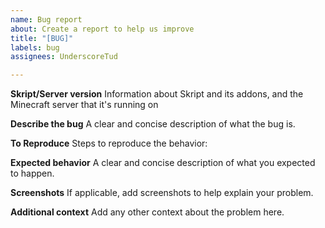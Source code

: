 ```yaml
---
name: Bug report
about: Create a report to help us improve
title: "[BUG]"
labels: bug
assignees: UnderscoreTud

---
```


**Skript/Server version**
Information about Skript and its addons, and the Minecraft server that it's running on

**Describe the bug**
A clear and concise description of what the bug is.

**To Reproduce**
Steps to reproduce the behavior:

**Expected behavior**
A clear and concise description of what you expected to happen.

**Screenshots**
If applicable, add screenshots to help explain your problem.

**Additional context**
Add any other context about the problem here.

